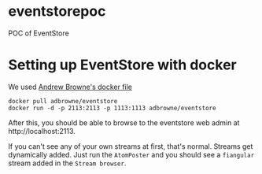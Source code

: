 # eventstorepoc
POC of EventStore

# Setting up EventStore with docker
We used [Andrew Browne's docker file](https://hub.docker.com/r/adbrowne/eventstore/)
```
docker pull adbrowne/eventstore
docker run -d -p 2113:2113 -p 1113:1113 adbrowne/eventstore
```
After this, you should be able to browse to the eventstore web admin at http://localhost:2113.

If you can't see any of your own streams at first, that's normal. Streams get dynamically added. Just run the `AtomPoster` and you should see a `fiangular` stream added in the `Stream browser`.
